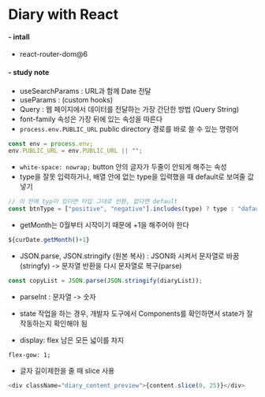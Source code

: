 # Diary with React

#### - intall

- react-router-dom@6

#### - study note

- useSearchParams : URL과 함께 Date 전달
- useParams : (custom hooks)
- Query : 웹 페이지에서 데이터를 전달하는 가장 간단한 방법 (Query String)
- font-family 속성은 가장 뒤에 있는 속성을 따른다
- `process.env.PUBLIC_URL` public directory 경로를 바로 쓸 수 있는 명령어

```js
const env = process.env;
env.PUBLIC_URL = env.PUBLIC_URL || "";
```

- `white-space: nowrap;` button 안의 글자가 두줄이 안되게 해주는 속성
- type을 잘못 입력하거나, 배열 안에 없는 type을 입력했을 때 default로 보여줄 값 넣기

```js
// 이 안에 typ이 있다면 타입 그대로 반환, 없다면 default
const btnType = ["positive", "negative"].includes(type) ? type : "dafault";
```

- getMonth는 0월부터 시작이기 때문에 +1을 해주어야 한다

```js
${curDate.getMonth()+1}
```

- JSON.parse, JSON.stringify (원본 복사) : JSON화 시켜서 문자열로 바꿈(stringfy) -> 문자열 반환을 다시 문자열로 복구(parse)

```js
const copyList = JSON.parse(JSON.stringify(diaryList));
```

- parseInt : 문자열 -> 숫자
- state 작업을 하는 경우, 개발자 도구에서 Components를 확인하면서 state가 잘 작동하는지 확인해야 됨

- display: flex 남은 모든 넓이를 차지

```
flex-gow: 1;
```

- 글자 길이제한을 줄 때 slice 사용

```js
<div className="diary_content_preview">{content.slice(0, 25)}</div>
```
